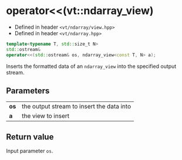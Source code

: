 operator<<(vt::ndarray_view)
============================

- Defined in header `<vt/ndarray/view.hpp>`
- Defined in header `<vt/ndarray.hpp>`

```c++
template<typename T, std::size_t N>
std::ostream&
operator<<(std::ostream& os, ndarray_view<const T, N> a);
```

Inserts the formatted data of an `ndarray_view` into the specified output stream.

Parameters
----------

|||
------ | -----------------------------------------
**os** | the output stream to insert the data into
**a**  | the view to insert

Return value
------------

Input parameter `os`.
